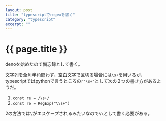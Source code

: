 ```yaml
---
layout: post
title: "typescriptでregexを書く"
category: "typescript"
excerpt: ""
---
```


# {{ page.title }}

denoを始めたので備忘録として書く。

文字列を全角半角問わず、空白文字で区切る場合には`\s+`を用いるが、typescriptではpythonで言うところの`r"\s+"`として次の２つの書き方があるようだ。

1. `const re = /\s+/`
2. `const re = RegExp("\\s+")`

2の方法では`\`がエスケープされるみたいなので`\\`として書く必要がある。
